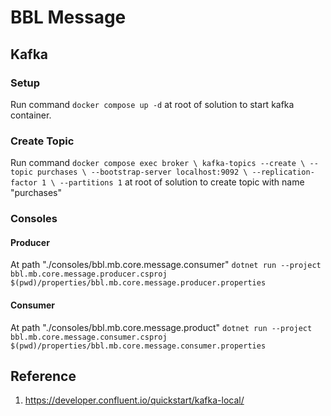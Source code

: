# BBL Message

## Kafka
### Setup
Run command `docker compose up -d` at root of solution to start kafka container.

### Create Topic
Run command 
`docker compose exec broker \
  kafka-topics --create \
    --topic purchases \
    --bootstrap-server localhost:9092 \
    --replication-factor 1 \
    --partitions 1`
at root of solution to create topic with name "purchases"

### Consoles
#### Producer
At path "./consoles/bbl.mb.core.message.consumer"
`dotnet run --project bbl.mb.core.message.producer.csproj $(pwd)/properties/bbl.mb.core.message.producer.properties`

#### Consumer
At path "./consoles/bbl.mb.core.message.product"
`dotnet run --project bbl.mb.core.message.consumer.csproj $(pwd)/properties/bbl.mb.core.message.consumer.properties`

## Reference
1. https://developer.confluent.io/quickstart/kafka-local/